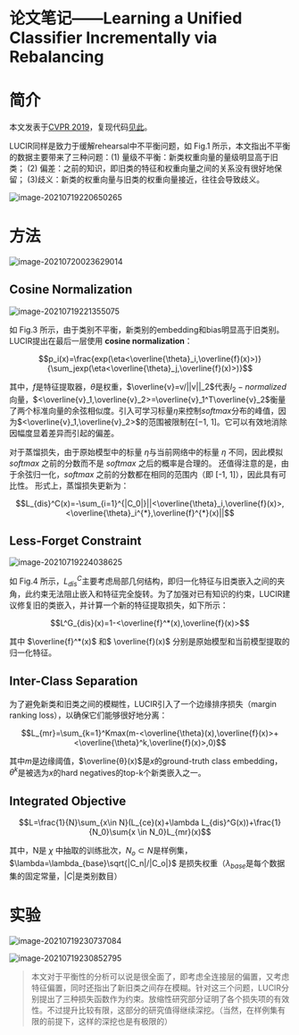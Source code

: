 # 论文笔记——Learning a Unified Classifier Incrementally via Rebalancing


# 简介

本文发表于[CVPR 2019]()，复现代码[见此](https://github.com/hshustc/CVPR19_Incremental_Learning)。

LUCIR同样是致力于缓解rehearsal中不平衡问题，如 Fig.1 所示，本文指出不平衡的数据主要带来了三种问题：(1) 量级不平衡：新类权重向量的量级明显高于旧类； (2) 偏差：之前的知识，即旧类的特征和权重向量之间的关系没有很好地保留； (3)歧义：新类的权重向量与旧类的权重向量接近，往往会导致歧义。

![image-20210719220650265](https://i.loli.net/2021/07/19/YofNtjpOh6vZ4u3.png)

# 方法

![image-20210720023629014](https://i.loli.net/2021/07/20/5CwmeM7U8KrgxRY.png)



## Cosine Normalization

![image-20210719221355075](https://i.loli.net/2021/07/19/72cyeLwBpXlNSRr.png)

如 Fig.3 所示，由于类别不平衡，新类别的embedding和bias明显高于旧类别。LUCIR提出在最后一层使用 **cosine normalization**：

$$p_i(x)=\frac{exp(\eta<\overline{\theta}_i,\overline{f}(x)>)}{\sum_jexp(\eta<\overline{\theta}_j,\overline{f}(x)>)}$$

其中，$f$是特征提取器，$\theta$是权重，$\overline{v}=v/||v||_2$代表$l_2-normalized$向量，$<\overline{v}_1,\overline{v}_2>=\overline{v}_1^T\overline{v}_2$衡量了两个标准向量的余弦相似度。引入可学习标量$η$来控制$softmax$分布的峰值，因为$<\overline{v}_1,\overline{v}_2>$的范围被限制在[−1, 1]。它可以有效地消除因幅度显着差异而引起的偏差。

对于蒸馏损失，由于原始模型中的标量 $η$与当前网络中的标量 $η$ 不同，因此模拟 $softmax$ 之前的分数而不是 $softmax$ 之后的概率是合理的。 还值得注意的是，由于余弦归一化，$softmax$ 之前的分数都在相同的范围内（即 [-1, 1]），因此具有可比性。 形式上，蒸馏损失更新为：

$$L_{dis}^C(x)=-\sum_{i=1}^{|C_0|}||<\overline{\theta}_i,\overline{f}(x)>, <\overline{\theta}_i^{*},\overline{f}^{*}(x)||$$



## Less-Forget Constraint

![image-20210719224038625](https://i.loli.net/2021/07/19/fNjc29xYGh5iFI8.png)

如 Fig.4 所示，$L^C_{dis}$主要考虑局部几何结构，即归一化特征与旧类嵌入之间的夹角，此约束无法阻止嵌入和特征完全旋转。为了加强对已有知识的约束，LUCIR建议修复旧的类嵌入，并计算一个新的特征提取损失，如下所示：

$$L^G_{dis}(x)=1-<\overline{f}^*(x),\overline{f}(x)>$$

其中 $\overline{f}^*(x)$ 和$ \overline{f}(x)$ 分别是原始模型和当前模型提取的归一化特征。



## Inter-Class Separation

为了避免新类和旧类之间的模糊性，LUCIR引入了一个边缘排序损失（margin ranking loss），以确保它们能够很好地分离：

$$L_{mr}=\sum_{k=1}^Kmax(m-<\overline{\theta}(x),\overline{f}(x)>+<\overline{\theta}^k,\overline{f}(x)>,0)$$

其中$m$是边缘阈值，$\overline{θ}(x)$是$x$的ground-truth class embedding，$θ^k$是被选为$x$的hard negatives的top-k个新类嵌入之一。

## Integrated Objective

$$L=\frac{1}{N}\sum_{x\in N}(L_{ce}(x)+\lambda L_{dis}^G(x))+\frac{1}{N_0}\sum{x \in N_0}L_{mr}(x)$$

其中，N是 $\chi$ 中抽取的训练批次，$N_o \subset N$是样例集，$\lambda=\lambda_{base}\sqrt{|C_n|/|C_o|}$ 是损失权重（$\lambda_{base}$是每个数据集的固定常量，$|C|$是类别数目）



# 实验

![image-20210719230737084](https://i.loli.net/2021/07/19/mse5tROdSA64hWn.png)

![image-20210719230852795](https://i.loli.net/2021/07/19/BV7X4JrqWGmTOML.png)



> 本文对于平衡性的分析可以说是很全面了，即考虑全连接层的偏置，又考虑特征偏置，同时还指出了新旧类之间存在模糊。针对这三个问题，LUCIR分别提出了三种损失函数作为约束。放缩性研究部分证明了各个损失项的有效性。不过提升比较有限，这部分的研究值得继续深挖。（当然，在样例集有限的前提下，这样的深挖也是有极限的）


